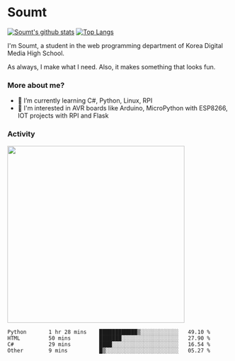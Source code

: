 # Soumt
[![Soumt's github stats](https://github-readme-stats.vercel.app/api?username=soumt-r)](https://github.com/anuraghazra/github-readme-stats)
[![Top Langs](https://github-readme-stats.vercel.app/api/top-langs/?username=soumt-r&layout=compact)](https://github.com/anuraghazra/github-readme-stats)

I'm Soumt, a student in the web programming department of Korea Digital Media High School.

As always, I make what I need. Also, it makes something that looks fun.

### More about me?
- 🌱 I’m currently learning C#, Python, Linux, RPI
- :pushpin: I'm interested in AVR boards like Arduino, MicroPython with ESP8266, IOT projects with RPI and Flask


### Activity
<img height="400" img src="https://wakatime.com/share/@soumt_r/0e4d0df5-374b-4c75-8ddb-57d54d739f69.svg"></img>

<!--START_SECTION:waka-->
```text
Python       1 hr 28 mins    ████████████▒░░░░░░░░░░░░   49.10 % 
HTML         50 mins         ███████░░░░░░░░░░░░░░░░░░   27.90 % 
C#           29 mins         ████░░░░░░░░░░░░░░░░░░░░░   16.54 % 
Other        9 mins          █▒░░░░░░░░░░░░░░░░░░░░░░░   05.27 % 
```
<!--END_SECTION:waka-->


